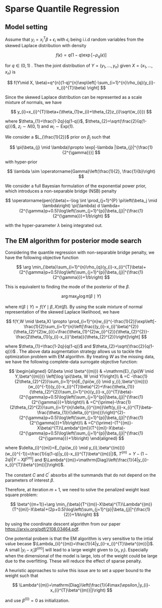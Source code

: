 # Sparse Quantile Regression

##  Model setting	

Assume that $y_{i}=x_{i}^{T}\beta+\epsilon_{i}$ with $\epsilon_{i}$ being i.i.d random variables from the skewed Laplace distribution with density



$$
f(\epsilon)=q(1-q) \exp[-\rho_{q}(\epsilon)]
$$



for $q \in (0,1)$ . Then the joint distribution of $Y=(y_{1},...,y_{n})$ given $X=(x_{1},...,x_{n})$ is



$$
f(Y\mid X, \beta)=q^{n}(1-q)^{n}\exp\left[-\sum_{i=1}^{n}\rho_{q}(y_{i}-x_{i}^{T}\beta) \right]
$$



Since the skewed Laplace distribution can be represented as a scale mixture of normals, we have



$$
y_{i}=x_{i}^{T}\beta+(\theta_{1}w_{i}+\theta_{2}z_{i}\sqrt{w_{i}})
$$



where $\theta_{1}=\frac{1-2q}{q(1-q)}$,  $\theta_{2}=\sqrt{\frac{2}{q(1-q)}}$,  $z_{i}\sim N(0,1)$ and $w_{i} \sim \mathrm{Exp}(1)$.



We consider a $L_{\frac{1}{2}}$ prior on $\beta_{j}$ such that

 

$$
\pi(\beta_{j} \mid  \lambda)\propto \exp[-\lambda |\beta_{j}|^{\frac{1}{2^{\gamma}}}]
$$



with hyper-prior 



$$
\lambda \sim \operatorname{Gamma}\left(\frac{1}{2}, \frac{1}{b}\right)
$$



We consider a full Bayesian formulation of the exponential power prior, which introduces a non-separable bridge (NSB) penalty



$$
\operatorname{pen}(\beta)=-\log \int \prod_{j=1}^{P} \pi\left(\beta_j \mid \lambda\right) \pi(\lambda) d \lambda=(2^{\gamma}p+0.5)\log\left(\sum_{j=1}^{p}|\beta_{j}|^{\frac{1}{2^{\gamma}}}+1/b\right)
$$



with the hyper-parameter $\lambda$ being integrated out.



## The EM algorithm for posterior mode search 

Considering the quantile regression with non-separable bridge penalty, we have the following objective function



$$
\arg \min_{\beta}\sum_{i=1}^{n}\rho_{q}(y_{i}-x_{i}^{T}\beta)+(2^{\gamma}p+0.5)\log\left(\sum_{j=1}^{p}|\beta_{j}|^{\frac{1}{2^{\gamma}}}+1/b\right)
$$



This is equivalent to finding the mode of the posterior of the $\beta$.


$$
\arg \max_{\beta}\log \pi(\beta \mid Y)
$$


where $\pi(\beta \mid Y) \propto f(Y \mid \beta, X)\pi(\beta)$. By using the scale mixture of normal representation of the skewed Laplace likelihood,  we have

$$
f(Y,W \mid \beta,X) \propto \prod_{i=1}^{n}w_{i}^{-\frac{1}{2}}\exp\left[-\frac{1}{2}\sum_{i=1}^{n}\left[\frac{(y_{i}-x_{i}'\beta)^{2}}{\theta_{2}^{2}w_{i}}+\frac{\theta_{1}^{2}w_{i}^{2}}{\theta_{2}^{2}}-\frac{2\theta_{1}(y_{i}-x_{i}'\beta)}{\theta_{2}^{2}}\right]\right]
$$



where $\theta_{1}=\frac{1-2q}{q(1-q)}$ and $\theta_{2}=\sqrt{\frac{2}{q(1-q)}}$ . The above data augmentation strategy allows us to tackle the optimization problem with EM algorithm. By treating $W$ as the missing data, we have the following complete-data surrogate objective function:



$$
\begin{aligned}
Q(\beta \mid \beta^{(m)}) & =\mathrm{E}_{\pi(W \mid Y,\beta^{(m)})} \left[\log \pi(\beta, W \mid Y)\right]\\
                          & =C -\frac{1}{2\theta_{2}^{2}}\sum_{i=1}^{n}E_{\pi(w_{i} \mid y_{i},\beta^{(m)})}(w_{i}^{-1})(y_{i}-x_{i}^{T}\beta)^{2}+\frac{\theta_{1}}{\theta_{2}^{2}}\sum_{i=1}^{n}(y_{i}-x_{i}^{T}\beta)-(2^{\gamma}p+0.5)\log\left(\sum_{j=1}^{p}|\beta_{j}|^{\frac{1}{2^{\gamma}}}+1/b\right)\\
                          & =C^{\prime}-\frac{1}{2\theta_{2}^{2}}\sum_{i=1}^{n}\delta_{i}^{(m)}\left(y_{i}-x_{i}^{T}\beta-\frac{\theta_{1}}{\delta_{i}^{(m)}}\right)^{2}-(2^{\gamma}p+0.5)\log\left(\sum_{j=1}^{p}|\beta_{j}|^{\frac{1}{2^{\gamma}}}+1/b\right)\\
                          & =C^{\prime}-(T^{(m)}-X\beta)^{T}\Lambda^{(m)}(T^{(m)}-X\beta)-(2^{\gamma}p+0.5)\log\left(\sum_{j=1}^{p}|\beta_{j}|^{\frac{1}{2^{\gamma}}}+1/b\right)
\end{aligned}
$$



where $\delta_{i}^{(m)}=E_{\pi(w_{i} \mid y_{i},\beta^{(m)})}(w_{i}^{-1})=\frac{1}{q(1-q)|y_{i}-x_{i}^{T}\beta^{(m)}|}$, $T^{(m)}=Y-(1-2q)|Y-X\beta^{(m)}|$ and $\Lambda^{(m)}=\mathrm{Diag}\left(\frac{1}{4|y_{i}-x_{i}^{T}\beta^{(m)}|}\right)$.  



The constant $C$ and $C^{\prime}$ absorbs all the summands that do not depend on the parameters of interest $\beta$. 



Therefore, at iteration $m+1$, we need to solve the penalized weight least square problem: 



$$
\beta^{(m+1)}=\arg \min_{\beta}(T^{(m)}-X\beta)^{T}\Lambda^{(m)}(T^{(m)}-X\beta)+(2p+0.5)\log\left(\sum_{j=1}^{p}|\beta_{j}|^{\frac{1}{2}}+1/b\right)
$$



by using the coordinate descent algorithm from our paper https://arxiv.org/pdf/2108.03464.pdf.



One potential probem is that the EM algorithm is very sensitive to the intial value becase $\Lambda_{ii}^{(m)}=\frac{1}{4|y_{i}-x_{i}^{T}\beta^{(m)}|}$. A small $|y_{i}-x_{i}'\beta^{(m)}|$ will lead to a large weight given to $(x_{i},y_{i})$. Especially when the dimensional of the model is large, lots of the weight could be large due to the overfitting. These will reduce the effect of sparse penalty. 

 A heuristic approaches to solve this issue are to set a upper bound to the weight such that



$$
\Lambda^{(m)}=\mathrm{Diag}\left(\frac{1}{4\max(\epsilon,|y_{i}-x_{i}^{T}\beta^{(m)}|}\right)
$$



and use $\beta^{(0)}=0$ as initialization.
